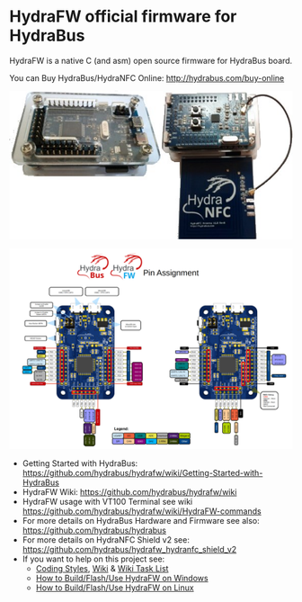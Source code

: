 HydraFW official firmware for HydraBus
========

HydraFW is a native C (and asm) open source firmware for HydraBus board.

You can Buy HydraBus/HydraNFC Online: http://hydrabus.com/buy-online

![HydraBus+HydraNFC board](HydraBus_HydraNFC_board.jpg)

![HydraFW default pin assignment](HydraFW_Default_PinAssignment.png)

* Getting Started with HydraBus: https://github.com/hydrabus/hydrafw/wiki/Getting-Started-with-HydraBus
* HydraFW Wiki: https://github.com/hydrabus/hydrafw/wiki
* HydraFW usage with VT100 Terminal see wiki https://github.com/hydrabus/hydrafw/wiki/HydraFW-commands
* For more details on HydraBus Hardware and Firmware see also: https://github.com/hydrabus/hydrabus
* For more details on HydraNFC Shield v2 see: https://github.com/hydrabus/hydrafw_hydranfc_shield_v2
* If you want to help on this project see:
  * [Coding Styles](https://github.com/hydrabus/hydrafw/blob/master/CODING_STYLE.md), [Wiki](https://github.com/hydrabus/hydrafw/wiki) & [Wiki Task List](https://github.com/hydrabus/hydrafw/wiki/Task-List) 
  * [How to Build/Flash/Use HydraFW on Windows](https://github.com/hydrabus/hydrafw/wiki/how-to-build-flash-and-use-hydrafw-on-windows)
  * [How to Build/Flash/Use HydraFW on Linux](https://github.com/hydrabus/hydrafw/wiki/how-to-build-flash-and-use-hydrafw-on-linux)
